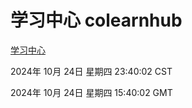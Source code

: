 # 学习中心 colearnhub
[学习中心](http://219.139.199.238:56308/colearnhub/)

2024年 10月 24日 星期四 23:40:02 CST

2024年 10月 24日 星期四 15:40:02 GMT
